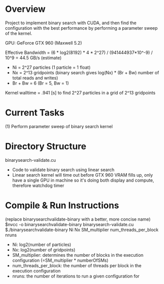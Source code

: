# Overview
Project to implement binary search with CUDA, and then find the configuration with the best performance by performing a parameter sweep of the kernel. 

GPU: GeForce GTX 960 (Maxwell 5.2)

Effective Bandwidth = (6 * log2(8192) * 4 * 2^27) / (941444937*10^-9) / 10^9 = 44.5 GB/s (estimate)
- Ni = 2^27 particles (1 particle = 1 float)
- Nx = 2^13 gridpoints (binary search gives log(Nx) * (Br + Bw) number of total reads and writes)
- Br + Bw = 6 (Br = 5, Bw = 1)

Kernel walltime = .941 [s] to find 2^27 particles in a grid of 2^13 gridpoints

# Current Tasks
(1) Perform parameter sweep of binary search kernel

# Directory Structure
binarysearch-validate.cu
- Code to validate binary search using linear search
- Linear search kernel will time out before GTX 960 VRAM fills up, only have a single GPU in machine so it's doing both display and compute, therefore watchdog timer

# Compile & Run Instructions
(replace binarysearchvalidate-binary with a better, more concise name)
$nvcc -o binarysearchvalidate-binary binarysearch-validate.cu
$./binarysearchvalidate-binary Ni Nx SM_multiplier num_threads_per_block nruns
- Ni: log2(number of particles)
- Nx: log2(number of gridpoints)
- SM_multiplier: determines the number of blocks in the execution configuration (=SM_multiplier * numberOfSMs)
- num_threads_per_block: the number of threads per block in the execution configuration
- nruns: the number of iterations to run a given configuration for
